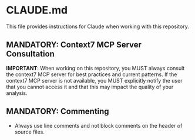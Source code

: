 # CLAUDE.md

This file provides instructions for Claude when working with this repository.

## MANDATORY: Context7 MCP Server Consultation

**IMPORTANT**: When working on this repository, you MUST always consult the context7 MCP server for best practices and current patterns. If the context7 MCP server is not available, you MUST explicitly notify the user that you cannot access it and that this may impact the quality of your analysis.

## MANDATORY: Commenting

- Always use line comments and not block comments on the header of source files.
